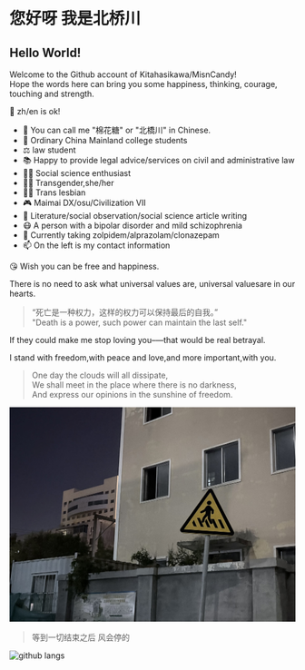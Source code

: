 # 您好呀 我是北桥川

## Hello World!

Welcome to the Github account of Kitahasikawa/MisnCandy!     
Hope the words here can bring you some happiness, thinking, courage, touching and strength.    

💬 zh/en is ok!  

- 🍭 You can call me "棉花糖" or "北橋川" in Chinese. 
- 🏫 Ordinary China Mainland college students
- ⚖️ law student  
- 📚 Happy to provide legal advice/services on civil and administrative law  
- 👩‍💻 Social science enthusiast  
- 🏳️‍⚧️ Transgender,she/her  
- 🏳️‍🌈 Trans lesbian  
- 🎮 Maimai DX/osu/Civilization VII  
- 📝 Literature/social observation/social science article writing    
- 😷 A person with a bipolar disorder and mild schizophrenia    
- 💊 Currently taking zolpidem/alprazolam/clonazepam    
- 📫 On the left is my contact information    

😘 Wish you can be free and happiness.  

There is no need to ask what universal values ​​are, universal values ​​are in our hearts.  

> “死亡是一种权力，这样的权力可以保持最后的自我。”  
> "Death is a power, such power can maintain the last self."    



If they could make me stop loving you–—that would be real betrayal.    

I stand with freedom,with peace and love,and more important,with you.   

> One day the clouds will all dissipate,  
> We shall meet in the place where there is no darkness,   
> And express our opinions in the sunshine of freedom.    

![风会停的，或许](IMG_81912.jpeg)
> 等到一切结束之后 风会停的 


![github langs](https://github-readme-stats.vercel.app/api/top-langs?username=misncandy&show_icons=true&title_color=9483f1&icon_color=9483f1&layout=compact)


<!--
**KitahasiKawa/KitahasiKawa** is a ✨ _special_ ✨ repository because its `README.md` (this file) appears on your GitHub profile.

Here are some ideas to get you started:

- 🔭 I’m currently working on ...
- 🌱 I’m currently learning ...
- 👯 I’m looking to collaborate on ...
- 🤔 I’m looking for help with ...
- 💬 Ask me about ...
- 📫 How to reach me: ...
- 😄 Pronouns: ...
- ⚡ Fun fact: ...
-->
